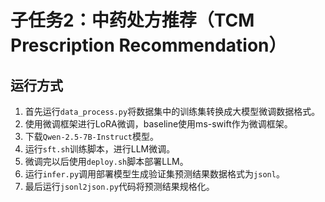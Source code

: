 # 子任务2：中药处方推荐（TCM Prescription Recommendation）

## 运行方式
1. 首先运行`data_process.py`将数据集中的训练集转换成大模型微调数据格式。
2. 使用微调框架进行LoRA微调，baseline使用ms-swift作为微调框架。
3. 下载`Qwen-2.5-7B-Instruct`模型。
4. 运行`sft.sh`训练脚本，进行LLM微调。
5. 微调完以后使用`deploy.sh`脚本部署LLM。
6. 运行`infer.py`调用部署模型生成验证集预测结果数据格式为`jsonl`。
7. 最后运行`jsonl2json.py`代码将预测结果规格化。
